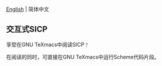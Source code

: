 [English](./README_EN.md) | 简体中文

## 交互式SICP

享受在GNU TeXmacs中阅读SICP！

在阅读的同时，可直接在GNU TeXmacs中运行Scheme代码片段。

